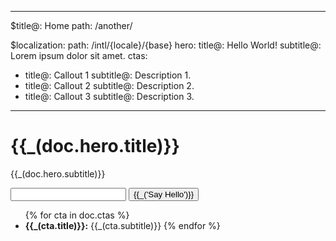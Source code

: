 ----
$title@: Home
path: /another/

$localization:
  path: /intl/{locale}/{base}
hero:
  title@: Hello World!
  subtitle@: Lorem ipsum dolor sit amet.
ctas:
  - title@: Callout 1
    subtitle@: Description 1.
  - title@: Callout 2
    subtitle@: Description 2.
  - title@: Callout 3
    subtitle@: Description 3.
----
<h1>{{_(doc.hero.title)}}</h1>
<p>{{_(doc.hero.subtitle)}}</p>

<div ng-controller="MainController as ctrl">
<form ng-submit="ctrl.sayHello(ctrl.text)">
  <input type="text" ng-model="ctrl.text">
  <button type="submit">{{_('Say Hello')}}</button>
</form>
</div>

<ul>
{% for cta in doc.ctas %}
<li><b>{{_(cta.title)}}:</b> {{_(cta.subtitle)}}
{% endfor %}
</ul>